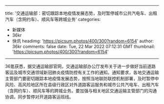 
---
title: '交通运输部：密切跟踪本地疫情发展态势，及时暂停城市公共汽电车、出租汽车（含网约车）、顺风车等跨城业务'
categories: 
 - 新媒体
 - 36kr
 - 快讯
headimg: 'https://picsum.photos/400/300?random=6154'
author: 36kr
comments: false
date: Tue, 22 Mar 2022 07:12:31 GMT
thumbnail: 'https://picsum.photos/400/300?random=6154'
---

<div>   
36氪获悉，据交通运输部官网，交通运输部办公厅发布关于进一步做好当前道路客运及城市交通领域新冠肺炎疫情防控有关工作的通知。通知要求，各地交通运输主管部门要密切跟踪本地疫情发展态势，按照当地联防联控机制部署，及时暂停中风险、高风险地区所在县级行政区对外道路客运服务和城市公共汽电车、出租汽车（含网约车）、顺风车等的跨城业务。要加强与相关地区交通运输主管部门的沟通协调，同步暂停对开道路客运班线。  
</div>
            